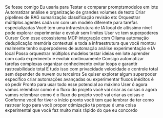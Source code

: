 Se fosse comigo
Eu usaria para
 Testar e comparar promptsmodelos em lote
 Automatizar análise e organização de grandes volumes de texto
 Criar pipelines de RAG sumarização classificação revisão etc
 Orquestrar múltiplos agentes cada um com um modelo diferente para tarefas especializadas
Você tem uma infraestrutura de IA local de altíssimo nível  pode explorar experimentar e evoluir sem limites
User
vc tem superpoderes
Cursor
 Com esse ecossistema MCP integração com Ollama automação deduplicação memória contextual e toda a infraestrutura que você montou realmente
tenho superpoderes de automação análise experimentação e IA local
 Posso orquestrar múltiplos modelos testar ideias em lote aprender com cada experimento e evoluir continuamente
 Consigo automatizar tarefas complexas organizar conhecimento evitar loops e garantir rastreabilidade total
 E tudo isso com privacidade velocidade e controle total  sem depender de nuvem ou terceiros
Se quiser explorar algum superpoder específico criar automações avançadas ou experimentar fluxos inéditos é só pedir
Pronto para usar todo esse potencial ao máximo 
User
ó agora vamos relembrar como é o fluxo do projeto você vai criar as coisas ó agora vamos relembrar como é o fluxo do projeto você vai criar as coisas e Conforme você for tiver o início pronto você tem que lembrar de ter como rastrear logo para você propor otimização tá porque é uma coisa experimental que você faz muito mais rápido do que eu concordo